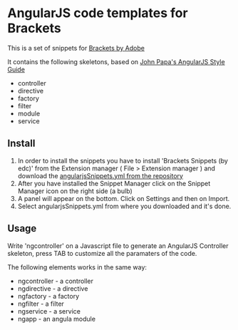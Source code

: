 
# AngularJS code templates for Brackets

This is a set of snippets for [Brackets by Adobe](http://brackets.io/)

It contains the following skeletons, based on [John Papa's AngularJS Style Guide](https://github.com/johnpapa/angular-styleguide)

* controller
* directive
* factory
* filter
* module
* service

## Install

1. In order to install the snippets you have to install 'Brackets Snippets (by edc)' from the Extension manager ( File > Extension manager ) and download the [angularjsSnippets.yml from the repository](https://github.com/sanjeyac/angularjs-snippets-for-brackets)
2. After you have installed the Snippet Manager click on the Snippet Manager icon on the right side (a bulb)
3. A panel will appear on the bottom. Click on Settings and then on Import.
4. Select angularjsSnippets.yml from where you downloaded and it's done.

## Usage

Write 'ngcontroller' on a Javascript file to generate an AngularJS Controller skeleton,
press TAB to customize all the paramaters of the code.

The following elements works in the same way:
* ngcontroller - a controller
* ngdirective - a directive
* ngfactory - a factory
* ngfilter - a filter
* ngservice - a service
* ngapp - an angula module



